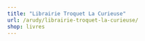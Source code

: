 ```yaml
---
title: "Librairie Troquet La Curieuse"
url: /arudy/librairie-troquet-la-curieuse/
shop: livres
---
```

